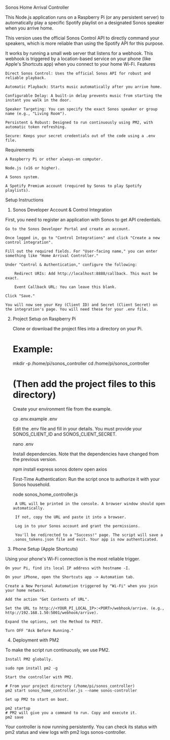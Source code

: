 Sonos Home Arrival Controller

This Node.js application runs on a Raspberry Pi (or any persistent server) to automatically play a specific Spotify playlist on a designated Sonos speaker when you arrive home.

This version uses the official Sonos Control API to directly command your speakers, which is more reliable than using the Spotify API for this purpose.

It works by running a small web server that listens for a webhook. This webhook is triggered by a location-based service on your phone (like Apple's Shortcuts app) when you connect to your home Wi-Fi.
Features

    Direct Sonos Control: Uses the official Sonos API for robust and reliable playback.

    Automatic Playback: Starts music automatically after you arrive home.

    Configurable Delay: A built-in delay prevents music from starting the instant you walk in the door.

    Speaker Targeting: You can specify the exact Sonos speaker or group name (e.g., "Living Room").

    Persistent & Robust: Designed to run continuously using PM2, with automatic token refreshing.

    Secure: Keeps your secret credentials out of the code using a .env file.

Requirements

    A Raspberry Pi or other always-on computer.

    Node.js (v16 or higher).

    A Sonos system.

    A Spotify Premium account (required by Sonos to play Spotify playlists).

Setup Instructions
1. Sonos Developer Account & Control Integration

First, you need to register an application with Sonos to get API credentials.

    Go to the Sonos Developer Portal and create an account.

    Once logged in, go to "Control Integrations" and click "Create a new control integration".

    Fill out the required fields. For "User-facing name," you can enter something like "Home Arrival Controller."

    Under "Control & Authentication," configure the following:

        Redirect URIs: Add http://localhost:8888/callback. This must be exact.

        Event Callback URL: You can leave this blank.

    Click "Save."

    You will now see your Key (Client ID) and Secret (Client Secret) on the integration's page. You will need these for your .env file.

2. Project Setup on Raspberry Pi

    Clone or download the project files into a directory on your Pi.

    # Example:
    mkdir -p /home/pi/sonos_controller
    cd /home/pi/sonos_controller
    # (Then add the project files to this directory)

    Create your environment file from the example.

    cp .env.example .env

    Edit the .env file and fill in your details. You must provide your SONOS_CLIENT_ID and SONOS_CLIENT_SECRET.

    nano .env

    Install dependencies. Note that the dependencies have changed from the previous version.

    npm install express sonos dotenv open axios

    First-Time Authentication: Run the script once to authorize it with your Sonos household.

    node sonos_home_controller.js

        A URL will be printed in the console. A browser window should open automatically.

        If not, copy the URL and paste it into a browser.

        Log in to your Sonos account and grant the permissions.

        You'll be redirected to a "Success!" page. The script will save a .sonos_tokens.json file and exit. Your app is now authenticated.

3. Phone Setup (Apple Shortcuts)

Using your phone's Wi-Fi connection is the most reliable trigger.

    On your Pi, find its local IP address with hostname -I.

    On your iPhone, open the Shortcuts app -> Automation tab.

    Create a New Personal Automation triggered by "Wi-Fi" when you join your home network.

    Add the action "Get Contents of URL".

    Set the URL to http://<YOUR_PI_LOCAL_IP>:<PORT>/webhook/arrive. (e.g., http://192.168.1.50:5001/webhook/arrive).

    Expand the options, set the Method to POST.

    Turn OFF "Ask Before Running."

4. Deployment with PM2

To make the script run continuously, we use PM2.

    Install PM2 globally.

    sudo npm install pm2 -g

    Start the controller with PM2.

    # From your project directory (/home/pi/sonos_controller)
    pm2 start sonos_home_controller.js --name sonos-controller

    Set up PM2 to start on boot.

    pm2 startup
    # PM2 will give you a command to run. Copy and execute it.
    pm2 save

Your controller is now running persistently. You can check its status with pm2 status and view logs with pm2 logs sonos-controller.